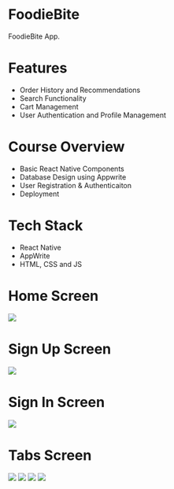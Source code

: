 # FoodieBite
FoodieBite App.

# Features
* Order History and Recommendations
* Search Functionality
* Cart Management
* User Authentication and Profile Management

# Course Overview
* Basic React Native Components
* Database Design using Appwrite
* User Registration & Authenticaiton
* Deployment

# Tech Stack
* React Native
* AppWrite
* HTML, CSS and JS

# Home Screen
<img src="assets/images/onboarding.jpg">  

# Sign Up Screen
<img src="assets/images/signup.jpg">  

# Sign In Screen
<img src="assets/images/login.jpg">  

# Tabs Screen
<img src="assets/images/tabs.jpg">  
<img src="assets/images/HomeTab.jpg">
<img src="assets/images/SearchTab.jpg">
<img src="assets/images/ProfileTab.jpg">